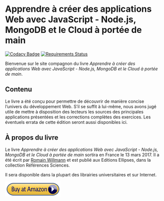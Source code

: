 # Apprendre à créer des applications Web avec JavaScript - Node.js, MongoDB et le Cloud à portée de main

[![Codacy Badge](https://api.codacy.com/project/badge/Grade/de08830d93b24097b76819a8436dd614)](https://www.codacy.com/app/rwillmann/apprendre-a-creer-des-applications-web?utm_source=github.com&amp;utm_medium=referral&amp;utm_content=rwillmann/apprendre-a-creer-des-applications-web&amp;utm_campaign=Badge_Grade)
[![Requirements Status](https://requires.io/github/rwillmann/apprendre-a-creer-des-applications-web/requirements.svg?branch=master)](https://requires.io/github/rwillmann/apprendre-a-creer-des-applications-web/requirements/?branch=master)

Bienvenue sur le site compagnon du livre *Apprendre à créer des applications Web avec JavaScript - Node.js, MongoDB et le Cloud à portée de main*.

## Contenu
Le livre a été conçu pour permettre de découvrir de manière concise l’univers du développement Web. S’il se suffit à lui-même, nous avons jugé utile de mettre à disposition des lecteurs les sources des principales applications présentées et les corrections complètes des exercices.
Les éventuels errata de cette édition seront aussi disponibles ici.

## À propos du livre

Le livre *Apprendre à créer des applications Web avec JavaScript - Node.js, MongoDB et le Cloud à portée de main* sortira en France le 13 mars 2017. Il a été écrit par [Romain Willmann][1] et est publié aux Editions Ellipses, dans la collection Références Sciences.

Il sera disponible dans la plupart des librairies universitaires et sur Internet.

[![Acheter sur Amazon](readme_img/amazon-mid.png)](https://www.amazon.fr/Apprendre-Applications-Javascript-Node-Js-Mongodb/dp/2340016789/ref=sr_1_1?s=books&ie=UTF8&qid=1478104092&sr=1-1&keywords=9782340016781)


  [1]: https://fr.linkedin.com/in/rwillmann
